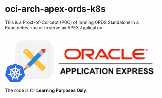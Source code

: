 # oci-arch-apex-ords-k8s

This is a Proof-of-Concept (POC) of running ORDS Standalone in a Kubernetes cluster to serve an APEX Application.

![Oracle APEX](assets/images/APEX_K8s_Logo.png "Oracle APEX")

The code is for **Learning Purposes Only**.
